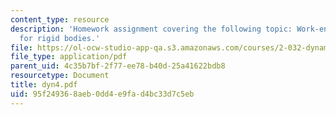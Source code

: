 ```yaml
---
content_type: resource
description: 'Homework assignment covering the following topic: Work-energy principle
  for rigid bodies.'
file: https://ol-ocw-studio-app-qa.s3.amazonaws.com/courses/2-032-dynamics-fall-2004/95f249368aeb0dd4e9fad4bc33d7c5eb_dyn4.pdf
file_type: application/pdf
parent_uid: 4c35b7bf-2f77-ee78-b40d-25a41622bdb8
resourcetype: Document
title: dyn4.pdf
uid: 95f24936-8aeb-0dd4-e9fa-d4bc33d7c5eb
---
```

